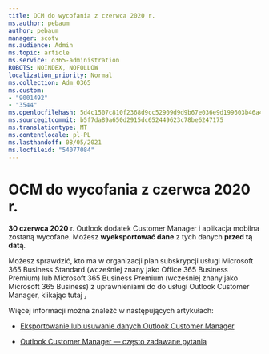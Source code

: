 ```yaml
---
title: OCM do wycofania z czerwca 2020 r.
ms.author: pebaum
author: pebaum
manager: scotv
ms.audience: Admin
ms.topic: article
ms.service: o365-administration
ROBOTS: NOINDEX, NOFOLLOW
localization_priority: Normal
ms.collection: Adm_O365
ms.custom:
- "9001492"
- "3544"
ms.openlocfilehash: 5d4c1507c810f2368d9cc52909d9d9b67e036e9d199603b46a4e992a41df898e
ms.sourcegitcommit: b5f7da89a650d2915dc652449623c78be6247175
ms.translationtype: MT
ms.contentlocale: pl-PL
ms.lasthandoff: 08/05/2021
ms.locfileid: "54077084"
---
```

# <a name="ocm-to-be-retired-june-2020"></a>OCM do wycofania z czerwca 2020 r.


**30 czerwca 2020** r. Outlook dodatek Customer Manager i aplikacja mobilna zostaną wycofane. Możesz  **wyeksportować dane**  z tych danych  **przed tą datą**.  

Możesz sprawdzić, kto ma w organizacji plan subskrypcji usługi Microsoft 365 Business Standard (wcześniej znany jako Office 365 Business Premium) lub Microsoft 365 Business Premium (wcześniej znany jako Microsoft 365 Business) z uprawnieniami do do usługi Outlook Customer Manager, klikając tutaj [.](https://admin.microsoft.com/AdminPortal/Home?ref=/users)

Więcej informacji można znaleźć w następujących artykułach:

- [Eksportowanie lub usuwanie danych Outlook Customer Manager](https://support.office.com/article/1a421cb4-e8de-4b44-bfb8-710b92820439)

- [Outlook Customer Manager — często zadawane pytania](https://techcommunity.microsoft.com/t5/outlook-customer-manager/faq-frequently-asked-questions-about-outlook-customer-manager/m-p/29680)
